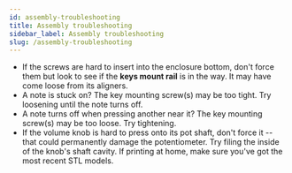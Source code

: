 ```yaml
---
id: assembly-troubleshooting
title: Assembly troubleshooting
sidebar_label: Assembly troubleshooting
slug: /assembly-troubleshooting
---
```


- If the screws are hard to insert into the enclosure bottom, don't force them but look to see if the **keys mount rail** is in the way. It may have come loose from its aligners.
- A note is stuck on? The key mounting screw(s) may be too tight. Try loosening until the note turns off.
- A note turns off when pressing another near it? The key mounting screw(s) may be too loose. Try tightening.
- If the volume knob is hard to press onto its pot shaft, don't force it -- that could permanently damage the potentiometer. Try filing the inside of the knob's shaft cavity. If printing at home, make sure you've got the most recent STL models.
